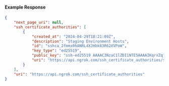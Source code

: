 <!-- Code generated for API Clients. DO NOT EDIT. -->

#### Example Response

```json
{
	"next_page_uri": null,
	"ssh_certificate_authorities": [
		{
			"created_at": "2024-04-29T18:21:09Z",
			"description": "Staging Environment Hosts",
			"id": "sshca_2fmmx0hANRL4XJHbk83R62XVPoW",
			"key_type": "ed25519",
			"public_key": "ssh-ed25519 AAAAC3NzaC1lZDI1NTE5AAAAIKqrxZqfjhBbIFR/60jIu8KeRwJ49HxCHQCkeW3HO3cc",
			"uri": "https://api.ngrok.com/ssh_certificate_authorities/sshca_2fmmx0hANRL4XJHbk83R62XVPoW"
		}
	],
	"uri": "https://api.ngrok.com/ssh_certificate_authorities"
}
```
